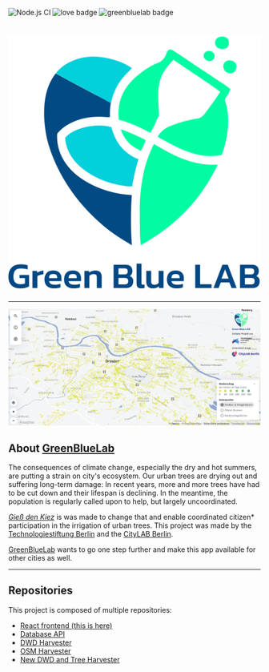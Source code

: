 ![Node.js CI](https://github.com/greenbluelab/musterstadt-giesst/workflows/Node.js%20CI/badge.svg?branch=master) ![love badge](https://img.shields.io/badge/Built%20with-%E2%99%A5-red) ![greenbluelab badge](https://img.shields.io/badge/@-greenbluelab)

# [![Logo of _GreenBlueLab_](./docs/images/logo.svg)](https://www.greenbluelab.de)

---

![Screenshot of _Musterstadt giesst_](./docs/images/screenshot.png)

## About [GreenBlueLab](https://www.greenbluelab.de)

The consequences of climate change, especially the dry and hot summers, are putting a strain on city's ecosystem. Our urban trees are drying out and suffering long-term damage: In recent years, more and more trees have had to be cut down and their lifespan is declining. In the meantime, the population is regularly called upon to help, but largely uncoordinated. 

[_Gieß den Kiez_](https://www.giessdenkiez.de) is was made to change that and enable coordinated citizen\* participation in the irrigation of urban trees. This project was made by the [Technologiestiftung Berlin](https://www.technologiestiftung-berlin.de/de/startseite/) and the [CityLAB Berlin](https://www.citylab-berlin.org/). 

[GreenBlueLab](https://www.greenbluelab.de) wants to go one step further and make this app available for other cities as well.

---

## Repositories

This project is composed of multiple repositories:

- [React frontend (this is here)](https://github.com/greenbluelab/musterstadt-giesst)
- [Database API](https://github.com/greenbluelab/musterstadt-giesst-api)
- [DWD Harvester](https://github.com/greenbluelab/musterstadt-giesst-dwd-harvester)
- [OSM Harvester](https://github.com/greenbluelab/musterstadt-giesst-osm-pumpen-harvester)
- [New DWD and Tree Harvester](https://github.com/greenbluelab/musterstadt-giesst-treedata)
